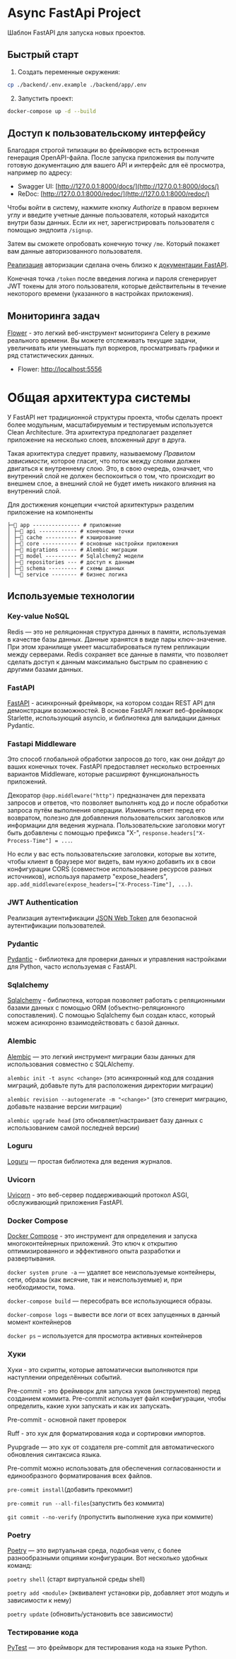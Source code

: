 # Async FastApi Project

Шаблон FastAPI для запуска новых проектов.

## Быстрый старт

1. Создать переменные окружения:

```bash
cp ./backend/.env.example ./backend/app/.env
```

2. Запустить проект:

```bash
docker-compose up -d --build
```

## Доступ к пользовательскому интерфейсу

Благодаря строгой типизации во фреймворке есть встроенная генерация OpenAPI-файла.
После запуска приложения вы получите готовую документацию для вашего API и интерфейс для её просмотра, например по адресу:

- Swagger UI: [http://127.0.0.1:8000/docs/](http://127.0.0.1:8000/docs/)
- ReDoc: [http://127.0.0.1:8000/redoc/](http://127.0.0.1:8000/redoc/)

Чтобы войти в систему, нажмите кнопку _Authorize_ в правом верхнем углу и введите учетные данные пользователя, который находится внутри базы данных. Если их нет, зарегистрировать пользователя с помощью эндпоита `/signup`.

Затем вы сможете опробовать конечную точку `/me`. Который покажет вам данные авторизованного пользователя.

[Реализация](./docs/backend/authentication.md) авторизации сделана очень близко к [документации FastAPI](https://fastapi.tiangolo.com/tutorial/security/).

Конечная точка `/token` после введения логина и пароля сгенерирует JWT токены для этого пользователя, которые действительны в течение некоторого времени (указанного в настройках приложения).

## Мониторинга задач

[Flower](https://flower.readthedocs.io/en/latest/) - это легкий веб-инструмент мониторинга Celery в режиме реального времени. Вы можете отслеживать текущие задачи, увеличивать или уменьшать пул воркеров, просматривать графики и ряд статистических данных.

- Flower: [http://localhost:5556](http://localhost:5556)

# Общая архитектура системы

У FastAPI нет традиционной структуры проекта, чтобы сделать проект более модульным, масштабируемым и тестируемым используется Clean Architecture. Эта архитектура предполагает разделяет приложение на несколько слоев, вложенный друг в друга.

Такая архитектура следует правилу, называемому <i>Правилом зависимости</i>, которое гласит, что поток между слоями должен двигаться к внутреннему слою. Это, в свою очередь, означает, что внутренний слой не должен беспокоиться о том, что происходит во внешнем слое, а внешний слой не будет иметь никакого влияния на внутренний слой.

Для достижения концепции «чистой архитектуры» разделим приложение на компоненты

```
├─📁 app --------------- # приложение
│ ├─📁 api ------------ # конечноые точки
│ ├─📁 cache ---------- # кэширование
│ ├─📁 core ----------- # основные настройки приложения
│ ├─📁 migrations ----- # Alembic миграции
│ ├─📁 model ---------- # Sqlalchemy2 модели
│ ├─📁 repositories --- # доступ к данным
│ ├─📁 schema --------- # схемы данных
│ └─📁 service -------- # бизнес логика
```

## Используемые технологии

### Key-value NoSQL

Redis — это не реляционная структура данных в памяти, используемая в качестве базы данных. Данные хранятся в виде пары ключ-значение. При этом хранилище умеет масштабироваться путем репликации между серверами. Redis сохраняет все данные в памяти, что позволяет сделать доступ к данным максимально быстрым по сравнению с другими базами данных.

### FastAPI

[FastAPI](https://fastapi.tiangolo.com/) - асинхронный фреймворк, на котором создан REST API для демонстрации возможностей. В основе FastAPI лежит веб-фреймворк Starlette, использующий asyncio, и библиотека для валидации данных Pydantic.

### Fastapi Middleware

Это способ глобальной обработки запросов до того, как они дойдут до ваших конечных точек. FastAPI предоставляет несколько встроенных вариантов Middleware, которые расширяют функциональность приложений.

Декоратор `@app.middleware("http")` предназначен для перехвата запросов и ответов, что позволяет выполнять код до и после обработки запроса путём выполнения операции. Изменить ответ перед его возвратом, полезно для добавления пользовательских заголовков или информации для ведения журнала. Пользовательские заголовки могут быть добавлены с помощью префикса "X-", `response.headers["X-Process-Time"] = ...`.

Но если у вас есть пользовательские заголовки, которые вы хотите, чтобы клиент в браузере мог видеть, вам нужно добавить их в свои конфигурации CORS (совместное использование ресурсов разных источников), используя параметр "expose_headers", `app.add_middleware(expose_headers=["X-Process-Time"], ...)`.

### JWT Authentication

Реализация аутентификации [JSON Web Token](https://jwt.io/introduction) для безопасной аутентификации пользователей.

### Pydantic

[Pydantic](https://docs.pydantic.dev/latest/) - библиотека для проверки данных и управления настройками для Python, часто используемая с FastAPI.

### Sqlalchemy

[Sqlalchemy](https://docs.sqlalchemy.org/) - библиотека, которая позволяет работать с реляционными базами данных с помощью ORM (объектно-реляционного сопоставления).
С помощью Sqlalchemy был создан класс, который можем асинхронно взаимодействовать с базой данных.

### Alembic

[Alembic](https://alembic.sqlalchemy.org/en/latest/) — это легкий инструмент миграции базы данных для использования совместно с SQLAlchemy.

`alembic init -t async <change>` (это асинхронный код для создания миграций, добавьте путь для расположения директории миграции)

`alembic revision --autogenerate -m "<change>"` (это сгенерит миграцию, добавьте название версии миграции)

`alembic upgrade head` (это обновляет/настраивает базу данных с использованием самой последней версии)

### Loguru

[Loguru](https://loguru.readthedocs.io/en/stable/) — простая библиотека для ведения журналов.

### Uvicorn

[Uvicorn](https://www.uvicorn.org/) - это веб-сервер поддерживающий протокол ASGI, обслуживающий приложения FastAPI.

### Docker Compose

[Docker Compose](https://docs.docker.com/compose/) - это инструмент для определения и запуска многоконтейнерных приложений. Это ключ к открытию оптимизированного и эффективного опыта разработки и развертывания.

`docker system prune -a` — удаляет все неиспользуемые контейнеры, сети, образы (как висячие, так и неиспользуемые) и, при необходимости, тома.

`docker-compose build` — пересобрать все использующиеся образы.

`docker-compose logs` – вывести все логи от всех запущенных в данный момент контейнеров

`docker ps` – используется для просмотра активных контейнеров

### Хуки

Хуки - это скрипты, которые автоматически выполняются при наступлении определённых событий.

Pre-commit - это фреймворк для запуска хуков (инструментов) перед созданием коммита. Pre-commit использует файл конфигурации, чтобы определить, какие хуки запускать и как их запускать.

Pre-commit - основной пакет проверок

Ruff - это хук для форматирования кода и сортировки импортов.

Pyupgrade — это хук от создателя pre-commit для автоматического обновления синтаксиса языка.

Pre-commit можно использовать для обеспечения согласованности и единообразного форматирования всех файлов.

`pre-commit install`(добавить прекоммит)

`pre-commit run --all-files`(запустить без коммита)

`git commit --no-verify` (пропустить выполнение хука при коммите)

### Poetry

[Poetry](https://python-poetry.org/) — это виртуальная среда, подобная venv, с более разнообразными опциями конфигурации.
Вот несколько удобных команд:

`poetry shell` (старт виртуальной среды shell)

`poetry add <module>` (эквивалент установки pip, добавляет этот модуль и зависимости к нему)

`poetry update` (обновить/установить все зависимости)

### Тестирование кода

[PyTest](https://docs.pytest.org/en/) — это фреймворк для тестирования кода на языке Python.
